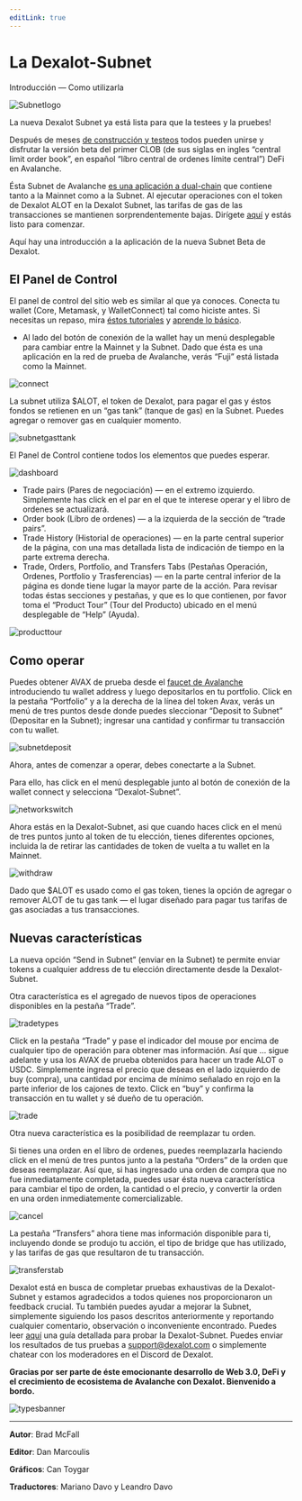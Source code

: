 ```yaml
---
editLink: true
---
```

# La Dexalot-Subnet
Introducción — Como utilizarla

![Subnetlogo](/images/howtouse/Subnetlogo.png)

La nueva Dexalot Subnet ya está lista para que la testees y la pruebes!

Después de meses [de construcción y testeos](https://medium.com/dexalot/testing-p%C3%BAblico-de-la-dexalot-subnet-37e7e9df487b) todos pueden unirse y disfrutar la versión beta del primer CLOB (de sus siglas en ingles “central limit order book”, en español “líbro central de ordenes límite central”) DeFi en Avalanche.

Ésta Subnet de Avalanche [es una aplicación a dual-chain](https://medium.com/dexalot/la-dexalot-subnet-2b8c84a67868) que contiene tanto a la Mainnet como a la Subnet. Al ejecutar operaciones con el token de Dexalot ALOT en la Dexalot Subnet, las tarifas de gas de las transacciones se mantienen sorprendentemente bajas. Dirígete [aquí](https://app.dexalot-test.com/trade) y estás listo para comenzar.

Aquí hay una introducción a la aplicación de la nueva Subnet Beta de Dexalot.

<VidStack src="youtube/vRvaswPuMNg" />

## El Panel de Control
El panel de control del sitio web es similar al que ya conoces. Conecta tu wallet (Core, Metamask, y WalletConnect) tal como hiciste antes. Si necesitas un repaso, mira [éstos tutoriales](https://medium.com/dexalot/tagged/dexalot-tutorial) y [aprende lo básico](https://medium.com/dexalot/aprende-lo-b%C3%A1sico-749d29fad69f).

* Al lado del botón de conexión de la wallet hay un menú desplegable para cambiar entre la Mainnet y la Subnet. Dado que ésta es una aplicación en la red de prueba de Avalanche, verás “Fuji” está listada como la Mainnet.

![connect](/images/howtouse/connect.png)

La subnet utiliza $ALOT, el token de Dexalot, para pagar el gas y éstos fondos se retienen en un “gas tank” (tanque de gas) en la Subnet. Puedes agregar o remover gas en cualquier momento.

![subnetgasttank](/images/howtouse/subnetgastank.png)

El Panel de Control contiene todos los elementos que puedes esperar.

![dashboard](/images/howtouse/dashboard.png)

* Trade pairs (Pares de negociación) — en el extremo izquierdo. Simplemente has click en el par en el que te interese operar y el libro de ordenes se actualizará.
* Order book (Líbro de ordenes) — a la izquierda de la sección de “trade pairs”.
* Trade History (Historial de operaciones) — en la parte central superior de la página, con una mas detallada lista de indicación de tiempo en la parte extrema derecha.
* Trade, Orders, Portfolio, and Transfers Tabs (Pestañas Operación, Ordenes, Portfolio y Trasferencias) — en la parte central inferior de la página es donde tiene lugar la mayor parte de la acción. Para revisar todas éstas secciones y pestañas, y que es lo que contienen, por favor toma el “Product Tour” (Tour del Producto) ubicado en el menú desplegable de “Help” (Ayuda).

![producttour](/images/howtouse/producttour.png)

## Como operar
Puedes obtener AVAX de prueba desde el [faucet de Avalanche](https://faucet.avax.network/) introduciendo tu wallet address y luego depositarlos en tu portfolio.
Click en la pestaña “Portfolio” y a la derecha de la línea del token Avax, verás un menú de tres puntos desde donde puedes sleccionar “Deposit to Subnet” (Depositar en la Subnet); ingresar una cantidad y confirmar tu transacción con tu wallet.

![subnetdeposit](/images/howtouse/subnetdeposit.png)

Ahora, antes de comenzar a operar, debes conectarte a la Subnet.

Para ello, has click en el menú desplegable junto al botón de conexión de la wallet connect y selecciona “Dexalot-Subnet”.

![networkswitch](/images/howtouse/networkswitch.png)

Ahora estás en la Dexalot-Subnet, asi que cuando haces click en el menú de tres puntos junto al token de tu elección, tienes diferentes opciones, incluida la de retirar las cantidades de token de vuelta a tu wallet en la Mainnet.

![withdraw](/images/howtouse/withdraw.png)

Dado que $ALOT es usado como el gas token, tienes la opción de agregar o remover ALOT de tu gas tank — el lugar diseñado para pagar tus tarifas de gas asociadas a tus transacciones.

## Nuevas características

La nueva opción “Send in Subnet” (enviar en la Subnet) te permite enviar tokens a cualquier address de tu elección directamente desde la Dexalot-Subnet.

Otra característica es el agregado de nuevos tipos de operaciones disponibles en la pestaña “Trade”.

![tradetypes](/images/howtouse/tradetypes.png)

Click en la pestaña “Trade” y pase el indicador del mouse por encima de cualquier tipo de operación para obtener mas información.
Así que … sigue adelante y usa los AVAX de prueba obtenidos para hacer un trade ALOT o USDC. Simplemente ingresa el precio que deseas en el lado izquierdo de buy (compra), una cantidad por encima de mínimo señalado en rojo en la parte inferior de los cajones de texto. Click en “buy” y confirma la transacción en tu wallet y sé dueño de tu operación.

![trade](/images/howtouse/trade.png)

Otra nueva característica es la posibilidad de reemplazar tu orden.

Si tienes una orden en el libro de ordenes, puedes reemplazarla haciendo click en el menú de tres puntos junto a la pestaña “Orders” de la orden que deseas reemplazar. Así que, si has ingresado una orden de compra que no fue inmediatamente completada, puedes usar ésta nueva característica para cambiar el tipo de orden, la cantidad o el precio, y convertir la orden en una orden inmediatemente comercializable.

![cancel](/images/howtouse/cancel.png)

La pestaña “Transfers” ahora tiene mas información disponible para ti, incluyendo donde se produjo tu acción, el tipo de bridge que has utilizado, y las tarifas de gas que resultaron de tu transacción.

![transferstab](/images/howtouse/transferstab.png)

Dexalot está en busca de completar pruebas exhaustivas de la Dexalot-Subnet y estamos agradecidos a todos quienes nos proporcionaron un feedback crucial. Tu también puedes ayudar a mejorar la Subnet, simplemente siguiendo los pasos descritos anteriormente y reportando cualquier comentario, observación o inconveniente encontrado. Puedes leer [aquí](https://medium.com/dexalot/testing-p%C3%BAblico-de-la-dexalot-subnet-37e7e9df487b) una guía detallada para probar la Dexalot-Subnet. Puedes enviar los resultados de tus pruebas a [support@dexalot.com](mailto:support@dexalot.com) o simplemente chatear con los moderadores en el Discord de Dexalot.

**Gracias por ser parte de éste emocionante desarrollo de Web 3.0, DeFi y el crecimiento de ecosistema de Avalanche con Dexalot. Bienvenido a bordo.**

![typesbanner](/images/howtouse/typesbanner.png)

---

**Autor**: Brad McFall

**Editor**: Dan Marcoulis

**Gráficos**: Can Toygar

**Traductores**: Mariano Davo y Leandro Davo
